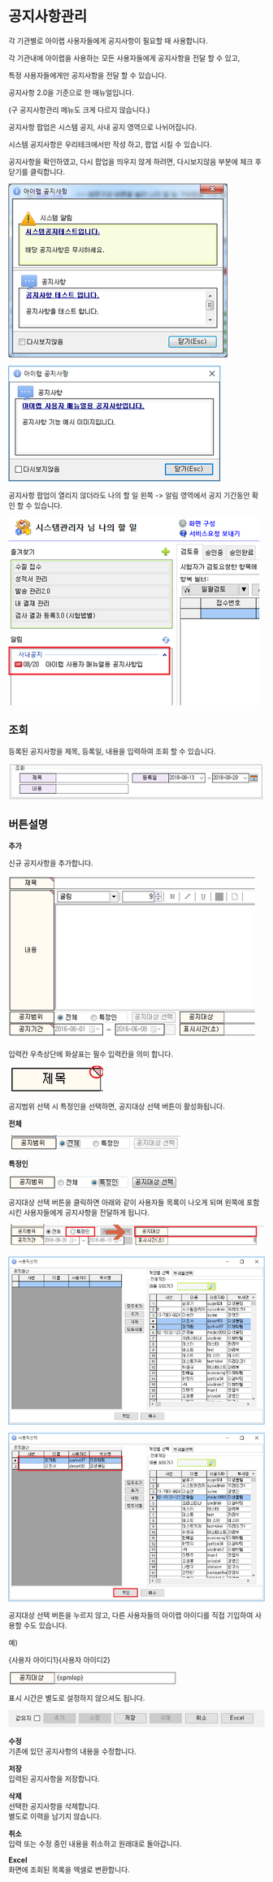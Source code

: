 # 공지사항관리

각 기관별로 아이랩 사용자들에게 공지사항이 필요할 때 사용합니다.

각 기관내에 아이랩을 사용하는 모든 사용자들에게 공지사항을 전달 할 수 있고,

특정 사용자들에게만 공지사항을 전달 할 수 있습니다.

공지사항 2.0을 기준으로 한 매뉴얼입니다.

\(구 공지사항관리 메뉴도 크게 다르지 않습니다.\)

공지사항 팝업은 시스템 공지, 사내 공지 영역으로 나뉘어집니다.

시스템 공지사항은 우리테크에서만 작성 하고, 팝업 시킬 수 있습니다.

공지사항을 확인하였고, 다시 팝업을 띄우지 않게 하려면, 다시보지않음 부분에 체크 후 닫기를 클릭합니다.

![&#xC6B0;&#xB9AC;&#xD14C;&#xD06C; &#xC544;&#xC774;&#xB7A9;&#xC5D0;&#xC11C; &#xBCF4;&#xB0B4;&#xB294; &#xC2DC;&#xC2A4;&#xD15C; &#xACF5;&#xC9C0;&#xC0AC;&#xD56D;](../.gitbook/assets/26.png)

![&#xAE30;&#xAD00;&#xC758; &#xAD00;&#xB9AC;&#xC790;&#xAC00; &#xC0AC;&#xC6A9;&#xC790;&#xC5D0;&#xAC8C; &#xBCF4;&#xB0B4;&#xB294; &#xACF5;&#xC9C0;&#xC0AC;&#xD56D;](../.gitbook/assets/5%20%285%29.png)

  
공지사항 팝업이 열리지 않더라도 나의 할 일 왼쪽 -&gt; 알림 영역에서 공지 기간동안 확인 할 수 있습니다.

![&#xC54C;&#xB9BC;&#xC601;&#xC5ED; - &#xACF5;&#xC9C0;&#xC0AC;&#xD56D; &#xD655;&#xC778;](../.gitbook/assets/6%20%282%29.png)

## 조회

등록된 공지사항을 제목, 등록일, 내용을 입력하여 조회 할 수 있습니다.

![](../.gitbook/assets/image%20%284%29.png)

## 버튼설명

**추가**

신규 공지사항을 추가합니다.

![](../.gitbook/assets/29.png)

입력칸 우측상단에 화살표는 필수 입력칸을 의미 합니다.

![](../.gitbook/assets/30.png)

공지범위 선택 시 특정인을 선택하면, 공지대상 선택 버튼이 활성화됩니다.

**전체**

![](../.gitbook/assets/31%20%284%29.png)

**특정인**

![](../.gitbook/assets/32%20%281%29.png)

공지대상 선택 버튼을 클릭하면 아래와 같이 사용자들 목록이 나오게 되며 왼쪽에 포함 시킨 사용자들에게 공지사항을 전달하게 됩니다.

![](../.gitbook/assets/image%20%282%29.png)

![](../.gitbook/assets/image%20%283%29.png)

![](../.gitbook/assets/image%20%288%29.png)

공지대상 선택 버튼을 누르지 않고, 다른 사용자들의 아이랩 아이디를 직접 기입하여 사용할 수도 있습니다.

예\)

 {사용자 아이디1}{사용자 아이디2}

![](../.gitbook/assets/35%20%282%29.png)

표시 시간은 별도로 설정하지 않으셔도 됩니다.

![](../.gitbook/assets/image%20%2811%29.png)

**수정**  
기존에 있던 공지사항의 내용을 수정합니다.

**저장**  
입력된 공지사항을 저장합니다.

**삭제**  
선택한 공지사항을 삭제합니다.  
별도로 이력을 남기지 않습니다.

**취소**  
입력 또는 수정 중인 내용을 취소하고 원래대로 돌아갑니다.

**Excel**  
화면에 조회된 목록을 엑셀로 변환합니다.

